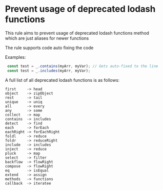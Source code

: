 # Prevent usage of deprecated lodash functions

This rule aims to prevent usage of deprecated lodash functions method which are just aliases for newer functions

The rule supports code auto fixing the code

Examples:
```js
 const test = _.contains(myArr, myVar); // Gets auto-fixed to the line below
 const test = _.includes(myArr, myVar);
```

A full list of all deprecated lodash functions is as follows:
```
first     -> head
object    -> zipObject
rest      -> tail
unique    -> uniq
all       -> every
any       -> some
collect   -> map
contains  -> includes
detect    -> find
each      -> forEach
eachRight -> forEachRight
foldl     -> reduce
foldr     -> reduceRight
include   -> includes
inject    -> reduce
pluck     -> map
select    -> filter
backflow  -> flowRight
compose   -> flowRight
eq        -> isEqual
extend    -> assign
methods   -> functions
callback  -> iteratee
```
